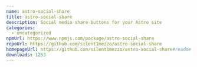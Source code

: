 ```yaml
---
name: astro-social-share
title: astro-social-share
description: Social media share buttons for your Astro site
categories:
  - uncategorized
npmUrl: https://www.npmjs.com/package/astro-social-share
repoUrl: https://github.com/silent1mezzo/astro-social-share
homepageUrl: https://github.com/silent1mezzo/astro-social-share#readme
downloads: 1253
---
```

